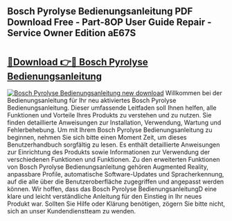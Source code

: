 ## Bosch Pyrolyse Bedienungsanleitung PDF Download Free - Part-8OP User Guide Repair - Service Owner Edition aE67S

# <h2><a href="http://df3360.blite.top/?on=Bosch+Pyrolyse+Bedienungsanleitung">🔗Download 👉🔴 Bosch Pyrolyse Bedienungsanleitung</a></h2>

[![Bosch Pyrolyse Bedienungsanleitung new download](https://i.imgur.com/lujVjoI.png)](http://df3360.blite.top/?on=Bosch+Pyrolyse+Bedienungsanleitung)
Willkommen bei der Bedienungsanleitung für Ihr neu aktiviertes Bosch Pyrolyse Bedienungsanleitung. Dieser umfassende Leitfaden soll Ihnen helfen, alle Funktionen und Vorteile Ihres Produkts zu verstehen und zu nutzen. Sie finden detaillierte Anweisungen zur Installation, Verwendung, Wartung und Fehlerbehebung. Um mit Ihrem Bosch Pyrolyse Bedienungsanleitung zu beginnen, nehmen Sie sich bitte einen Moment Zeit, um dieses Benutzerhandbuch sorgfältig zu lesen. Es enthält detaillierte Anweisungen zur Einrichtung des Produkts sowie Informationen zur Verwendung der verschiedenen Funktionen und Funktionen. Zu den erweiterten Funktionen von Bosch Pyrolyse Bedienungsanleitung gehören Augmented Reality, anpassbare Profile, automatische Software-Updates und Spracherkennung, auf die alle über die Benutzeroberfläche zugegriffen und angepasst werden können. Wir hoffen, dass das Bosch Pyrolyse BedienungsanleitungD eine klare und leicht verständliche Anleitung für den Einstieg in Ihr neues Produkt war. Sollten Sie Hilfe oder Klärung benötigen, zögern Sie bitte nicht, sich an unser Kundendienstteam zu wenden.
